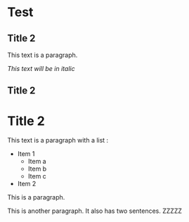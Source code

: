 # Test
## Title 2
This text is a paragraph.

*This text will be in italic*
## Title 2
# Title 2
This text is a paragraph with a list :
* Item 1
    * Item a
    * Item b
    * Item c
* Item 2

This is a paragraph.

This is another paragraph. It also has two sentences.
ZZZZZ